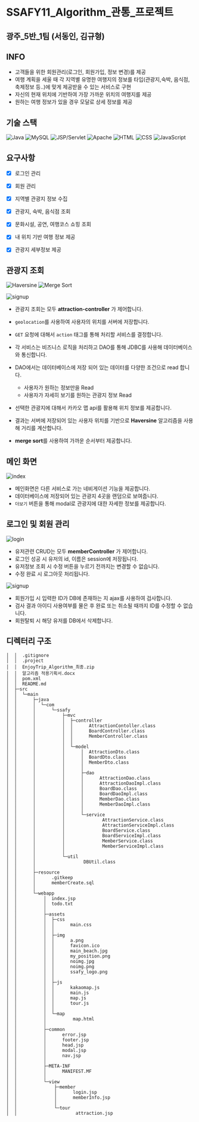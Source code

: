 # SSAFY11_Algorithm_관통_프로젝트

## 광주_5반_1팀 (서동인, 김규형)

## INFO

- 고객들을 위한 회원관리(로그인, 회원가입, 정보 변경)를 제공
- 여행 계획을 세울 때 각 지역별 유명한 여행지의 정보를 타입(관광지,숙박, 음식점, 축제정보 등..)에 맞게 제공받을 수 있는 서비스로 구현
- 자신의 현재 위치에 기반하여 가장 가까운 위치의 여행지를 제공
- 원하는 여행 정보가 있을 경우 모달로 상세 정보를 제공

## 기술 스택
![Java](https://img.shields.io/badge/Java-007396?style=flat-square&logo=Java&logoColor=white)
![MySQL](https://img.shields.io/badge/MySQL-4479A1?style=flat-square&logo=MySQL&logoColor=white)
![JSP/Servlet](https://img.shields.io/badge/JSP%2FServlet-007396?style=flat-square&logo=Java&logoColor=white)
![Apache](https://img.shields.io/badge/Apache-D22128?style=flat-square&logo=Apache&logoColor=white)
![HTML](https://img.shields.io/badge/HTML-239120?style=flat-square&logo=HTML5&logoColor=white)
![CSS](https://img.shields.io/badge/CSS-1572B6?style=flat-square&logo=CSS3&logoColor=white)
![JavaScript](https://img.shields.io/badge/JavaScript-F7DF1E?style=flat-square&logo=JavaScript&logoColor=black)




## 요구사항

- [x]  로그인 관리
- [x]  회원 관리
- [x]  지역별 관광지 정보 수집
- [x]  관광지, 숙박, 음식점 조회
- [x]  문화시설, 공연, 여행코스 쇼힝 조회
- [x]  내 위치 기반 여행 정보 제공 
- [x]  관광지 세부정보 제공



## 관광지 조회
![Haversine](https://img.shields.io/badge/Haversine-000000?style=flat-square&logo=JavaScript&logoColor=F7DF1E)
![Merge Sort](https://img.shields.io/badge/Merge_Sort-000000?style=flat-square)

![signup](https://github.com/unggu0704/algorithm-study/assets/130115689/745c5648-939c-4e67-a9af-27ab882cc3a8)


- 관광지 조회는 모두 **attraction-controller** 가 제어합니다.

- `geolocation`를 사용하여 사용자의 위치를 서버에 저장합니다.
- `GET` 요청에 대해서 `action` 태그를 통해 처리할 서비스를 결정합니다.
- 각 서비스는 비즈니스 로직을 처리하고 DAO를 통해 JDBC를 사용해 데이터베이스와 통신합니다.
- DAO에서는 데이터베이스에 저장 되어 있는 데이터를 다양한 조건으로 read 합니다.
    - 사용자가 원하는 정보만을 Read
    - 사용자가 자세히 보기를 원하는 관광지 정보 Read
- 선택한 관광지에 대해서 카카오 맵 api를 활용해 위치 정보를 제공합니다.
- 결과는 서버에 저장되어 있는 사용자 위치를 기반으로 **Haversine** 알고리즘을 사용해 거리를 계산합니다.
- **merge sort**를 사용하여 가까운 순서부터 제공합니다. 

## 메인 화면

![index](https://github.com/unggu0704/nhnacademy-study/assets/130115689/8c687e8c-bbd3-4604-a68f-61013637a953)

- 메인화면은 다른 서비스로 가는 네비게이션 기능을 제공합니다.
- 데이터베이스에 저장되어 있는 관광지 4곳을 랜덤으로 보여줍니다.
- `더보기` 버튼을 통해 modal로 관광지에 대한 자세한 정보를 제공합니다.



## 로그인 및 회원 관리

![login](https://github.com/unggu0704/algorithm-study/assets/130115689/e3be4e51-90d8-47a4-82fc-653c1c004af5)


- 유저관련 CRUD는 모두 **memberController** 가 제어합니다.
- 로그인 성공 시 유저의 id, 이름은 session에 저장됩니다.
- 유저정보 조회 시 수정 버튼을 누르기 전까지는 변경할 수 없습니다.
- 수정 완료 시 로그아웃 처리됩니다.


![signup](https://github.com/unggu0704/algorithm-study/assets/130115689/7bd6a5b0-7ca4-4149-8a28-eba5cf1d4414)

- 회원가입 시 입력한 ID가 DB에 존재하는 지 ajax를 사용하여 검사합니다.
- 검사 결과 아이디 사용여부를 물은 후 완료 또는 취소될 때까지 ID를 수정할 수 없습니다.
- 회원탈퇴 시 해당 유저를 DB에서 삭제합니다.


## 디렉터리 구조
```
│  │  .gitignore
│  │  .project
│  │  EnjoyTrip_Algorithm_최종.zip
│  │  알고리즘 적용기획서.docx
│  │  pom.xml
│  │  README.md
│  ├─src
│  │  └─main
│  │      ├─java
│  │      │  └─com
│  │      │      └─ssafy
│  │      │          ├─mvc
│  │      │          │  ├─controller
│  │      │          │  │      AttractionContoller.class
│  │      │          │  │      BoardController.class
│  │      │          │  │      MemberController.class
│  │      │          │  │
│  │      │          │  └─model
│  │      │          │      │  AttractionDto.class
│  │      │          │      │  BoardDto.class
│  │      │          │      │  MemberDto.class
│  │      │          │      │
│  │      │          │      ├─dao
│  │      │          │      │      AttractionDao.class
│  │      │          │      │      AttractionDaoImpl.class
│  │      │          │      │      BoardDao.class
│  │      │          │      │      BoardDaoImpl.class
│  │      │          │      │      MemberDao.class
│  │      │          │      │      MemberDaoImpl.class
│  │      │          │      │
│  │      │          │      └─service
│  │      │          │              AttractionService.class
│  │      │          │              AttractionServiceImpl.class
│  │      │          │              BoardService.class
│  │      │          │              BoardServiceImpl.class
│  │      │          │              MemberService.class
│  │      │          │              MemberServiceImpl.class
│  │      │          │
│  │      │          └─util
│  │      │                  DBUtil.class
│  │      │
│  │      ├─resource
│  │      │      .gitkeep
│  │      │      memberCreate.sql
│  │      │
│  │      └─webapp
│  │          │  index.jsp
│  │          │  todo.txt
│  │          │
│  │          ├─assets
│  │          │  ├─css
│  │          │  │      main.css
│  │          │  │
│  │          │  ├─img
│  │          │  │      a.png
│  │          │  │      favicon.ico
│  │          │  │      main_beach.jpg
│  │          │  │      my_position.png
│  │          │  │      noimg.jpg
│  │          │  │      noimg.png
│  │          │  │      ssafy_logo.png
│  │          │  │
│  │          │  ├─js
│  │          │  │      kakaomap.js
│  │          │  │      main.js
│  │          │  │      map.js
│  │          │  │      tour.js
│  │          │  │
│  │          │  └─map
│  │          │          map.html
│  │          │
│  │          ├─common
│  │          │      error.jsp
│  │          │      footer.jsp
│  │          │      head.jsp
│  │          │      modal.jsp
│  │          │      nav.jsp
│  │          │
│  │          ├─META-INF
│  │          │      MANIFEST.MF
│  │          │
│  │          └─view
│  │              ├─member
│  │              │      login.jsp
│  │              │      memberInfo.jsp
│  │              │
│  │              └─tour
│  │                      attraction.jsp
```
